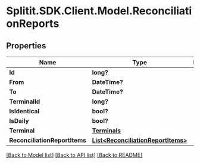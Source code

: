 # Splitit.SDK.Client.Model.ReconciliationReports
## Properties

Name | Type | Description | Notes
------------ | ------------- | ------------- | -------------
**Id** | **long?** |  | 
**From** | **DateTime?** |  | 
**To** | **DateTime?** |  | 
**TerminalId** | **long?** |  | 
**IsIdentical** | **bool?** |  | 
**IsDaily** | **bool?** |  | 
**Terminal** | [**Terminals**](Terminals.md) |  | [optional] 
**ReconciliationReportItems** | [**List&lt;ReconciliationReportItems&gt;**](ReconciliationReportItems.md) |  | [optional] 

[[Back to Model list]](../README.md#documentation-for-models) [[Back to API list]](../README.md#documentation-for-api-endpoints) [[Back to README]](../README.md)

